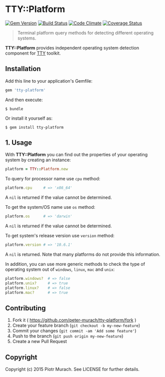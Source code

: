 # TTY::Platform
[![Gem Version](https://badge.fury.io/rb/tty-platform.svg)][gem]
[![Build Status](https://secure.travis-ci.org/peter-murach/tty-platform.svg?branch=master)][travis]
[![Code Climate](https://codeclimate.com/github/peter-murach/tty-platform/badges/gpa.svg)][codeclimate]
[![Coverage Status](https://coveralls.io/repos/peter-murach/tty-platform/badge.svg)][coverage]

[gem]: http://badge.fury.io/rb/tty-platform
[travis]: http://travis-ci.org/peter-murach/tty-platform
[codeclimate]: https://codeclimate.com/github/peter-murach/tty-platform
[coverage]: https://coveralls.io/r/peter-murach/tty-platform

> Terminal platform query methods for detecting different operating systems.

**TTY::Platform** provides independent operating system detection component for [TTY](https://github.com/peter-murach/tty) toolkit.

## Installation

Add this line to your application's Gemfile:

```ruby
gem 'tty-platform'
```

And then execute:

    $ bundle

Or install it yourself as:

    $ gem install tty-platform

## 1. Usage

With **TTY::Platform** you can find out the properties of your operating system by creating an instance:

```ruby
platform = TTY::Platform.new
```

To query for processor name use `cpu` method:

```ruby
platform.cpu     # => 'x86_64'
```

A `nil` is returned if the value cannot be determined.

To get the system/OS name use `os` method:

```ruby
platform.os      # => 'darwin'
```

A `nil` is returned if the value cannot be determined.

To get system's release version use `version` method:

```ruby
platform.version # => '10.6.1'
```

A `nil` is returned. Note that many platforms do not provide this information.

In addition, you can use more generic methods to check the type of operating system out of `windows`, `linux`, `mac` and `unix`:

```ruby
platform.windows?  # => false
platform.unix?     # => true
platform.linux?    # => false
platform.mac?      # => true
```

## Contributing

1. Fork it ( https://github.com/peter-murach/tty-platform/fork )
2. Create your feature branch (`git checkout -b my-new-feature`)
3. Commit your changes (`git commit -am 'Add some feature'`)
4. Push to the branch (`git push origin my-new-feature`)
5. Create a new Pull Request

## Copyright

Copyright (c) 2015 Piotr Murach. See LICENSE for further details.
